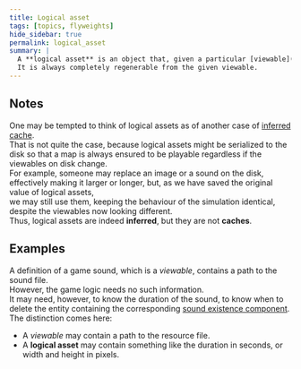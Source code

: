 ```yaml
---
title: Logical asset
tags: [topics, flyweights]
hide_sidebar: true
permalink: logical_asset
summary: | 
  A **logical asset** is an object that, given a particular [viewable](viewable), holds only that part of its state which is necessary for [solvers](solver) (the game *logic*).  
  It is always completely regenerable from the given viewable.
---
```


## Notes

One may be tempted to think of logical assets as of another case of [inferred cache](inferred_cache).  
That is not quite the case, because logical assets might be serialized to the disk so that a map is always ensured to be playable regardless if the viewables on disk change.  
For example, someone may replace an image or a sound on the disk, effectively making it larger or longer, but, as we have saved the original value of logical assets,  
we may still use them, keeping the behaviour of the simulation identical, despite the viewables now looking different.  
Thus, logical assets are indeed **inferred**, but they are not **caches**.  

## Examples

A definition of a game sound, which is a *viewable*, contains a path to the sound file.  
However, the game logic needs no such information.  
It may need, however, to know the duration of the sound, to know when to delete the entity containing the corresponding [sound existence component](sound_existence_component).  
The distinction comes here:  
- A *viewable* may contain a path to the resource file.
- A **logical asset** may contain something like the duration in seconds, or width and height in pixels. 
 
